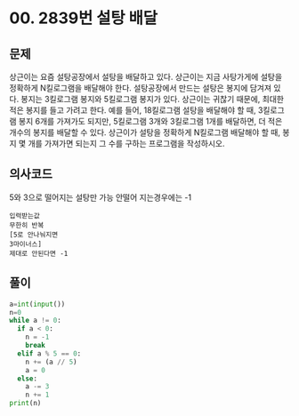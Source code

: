 # 00. 2839번 설탕 배달
## 문제
상근이는 요즘 설탕공장에서 설탕을 배달하고 있다. 상근이는 지금 사탕가게에 설탕을 정확하게 N킬로그램을 배달해야 한다. 설탕공장에서 만드는 설탕은 봉지에 담겨져 있다. 봉지는 3킬로그램 봉지와 5킬로그램 봉지가 있다.
상근이는 귀찮기 때문에, 최대한 적은 봉지를 들고 가려고 한다. 예를 들어, 18킬로그램 설탕을 배달해야 할 때, 3킬로그램 봉지 6개를 가져가도 되지만, 5킬로그램 3개와 3킬로그램 1개를 배달하면, 더 적은 개수의 봉지를 배달할 수 있다.
상근이가 설탕을 정확하게 N킬로그램 배달해야 할 때, 봉지 몇 개를 가져가면 되는지 그 수를 구하는 프로그램을 작성하시오.
## 의사코드
5와 3으로 떨어지는 설탕만 가능
안떨어 지는경우에는 -1
```
입력받는값 
무한히 반복
[5로 안나눠지면
3마이너스]
제대로 안된다면 -1
```

## 풀이
```python
a=int(input())
n=0
while a != 0:
  if a < 0:
    n = -1
    break
  elif a % 5 == 0:
    n += (a // 5)
    a = 0
  else:
    a -= 3
    n += 1
print(n)
```
